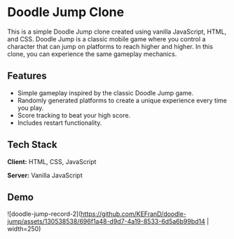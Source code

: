 # Doodle Jump Clone

This is a simple Doodle Jump clone created using vanilla JavaScript, HTML, and CSS. Doodle Jump is a classic mobile game where you control a character that can jump on platforms to reach higher and higher. In this clone, you can experience the same gameplay mechanics.


## Features

- Simple gameplay inspired by the classic Doodle Jump game.
- Randomly generated platforms to create a unique experience every time you play.
- Score tracking to beat your high score.
- Includes restart functionality.


## Tech Stack

**Client:** HTML, CSS, JavaScript

**Server:** Vanilla JavaScript


## Demo

![doodle-jump-record-2](https://github.com/KEFranD/doodle-jump/assets/130538538/696f1a48-d9d7-4a19-8533-6d5a6b99bd14 | width=250)



